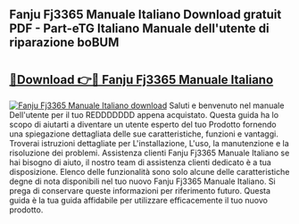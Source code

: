 ## Fanju Fj3365 Manuale Italiano Download gratuit PDF - Part-eTG Italiano Manuale dell'utente di riparazione boBUM

# <h2><a href="http://dffxna.blite.top/?on=Fanju+Fj3365+Manuale+Italiano">🔗Download 👉🔴 Fanju Fj3365 Manuale Italiano</a></h2>

[![Fanju Fj3365 Manuale Italiano download](https://i.imgur.com/lujVjoI.png)](http://dffxna.blite.top/?on=Fanju+Fj3365+Manuale+Italiano)
Saluti e benvenuto nel manuale Dell'utente per il tuo REDDDDDDD appena acquistato. Questa guida ha lo scopo di aiutarti a diventare un utente esperto del tuo Prodotto fornendo una spiegazione dettagliata delle sue caratteristiche, funzioni e vantaggi. Troverai istruzioni dettagliate per L'installazione, L'uso, la manutenzione e la risoluzione dei problemi. Assistenza clienti Fanju Fj3365 Manuale Italiano se hai bisogno di aiuto, il nostro team di assistenza clienti dedicato è a tua disposizione. Elenco delle funzionalità sono solo alcune delle caratteristiche degne di nota disponibili nel tuo nuovo Fanju Fj3365 Manuale Italiano. Si prega di conservare queste informazioni per riferimento futuro. Questa guida è la tua guida affidabile per utilizzare efficacemente il tuo nuovo prodotto.
